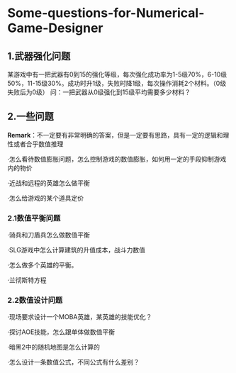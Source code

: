 # Some-questions-for-Numerical-Game-Designer
## 1.武器强化问题
  某游戏中有一把武器有0到15的强化等级，每次强化成功率为1-5级70%，6-10级50%，11-15级30%。成功时升1级，失败时降1级，每次操作消耗2个材料。（0级失败后为0级）
  问：一把武器从0级强化到15级平均需要多少材料？


## 2.一些问题
**Remark**：不一定要有非常明确的答案，但是一定要有思路，具有一定的逻辑和理性或者合乎数值推理

·怎么看待数值膨胀问题，怎么控制游戏的数值膨胀，如何用一定的手段抑制游戏内的物价

·近战和远程的英雄怎么做平衡

·怎么给游戏的某个道具定价

### 2.1数值平衡问题
·骑兵和刀盾兵怎么做数值平衡

·SLG游戏中怎么计算建筑的升值成本，战斗力数值

·怎么做多个英雄的平衡。

·兰彻斯特方程

### 2.2数值设计问题
·现场要求设计一个MOBA英雄，某英雄的技能优化？

·探讨AOE技能，怎么跟单体做数值平衡

·暗黑2中的随机地图是怎么计算的

·怎么设计一条数值公式，不同公式有什么差别？
